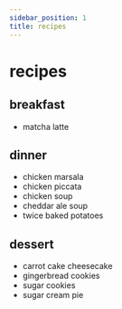 ```yaml
---
sidebar_position: 1
title: recipes
---
```

# recipes
## breakfast
- matcha latte

## dinner
- chicken marsala
- chicken piccata
- chicken soup
- cheddar ale soup
- twice baked potatoes

## dessert
- carrot cake cheesecake
- gingerbread cookies
- sugar cookies
- sugar cream pie 